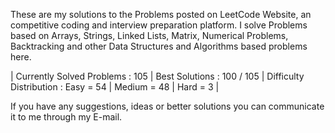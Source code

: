 These are my solutions to the Problems posted on LeetCode Website, an competitive coding and interview preparation platform. 
I solve Problems based on Arrays, Strings, Linked Lists, Matrix, Numerical Problems, Backtracking and other Data Structures and Algorithms based problems here.

| Currently Solved Problems : 105
| Best Solutions : 100 / 105
| Difficulty Distribution : 
                             Easy = 54
                           | Medium = 48
                           | Hard = 3 | 

If you have any suggestions, ideas or better solutions you can communicate it to me through my E-mail.
